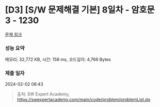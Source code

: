 # [D3] [S/W 문제해결 기본] 8일차 - 암호문3 - 1230 

[문제 링크](https://swexpertacademy.com/main/code/problem/problemDetail.do?contestProbId=AV14zIwqAHwCFAYD) 

### 성능 요약

메모리: 32,772 KB, 시간: 158 ms, 코드길이: 4,766 Bytes

### 제출 일자

2024-02-02 08:43



> 출처: SW Expert Academy, https://swexpertacademy.com/main/code/problem/problemList.do